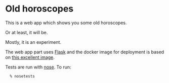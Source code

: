 # Old horoscopes

This is a web app which shows you some old horoscopes.

Or at least, it will be.

Mostly, it is an experiment.

The web app part uses [Flask](http://flask.pocoo.org) and the docker image for deployment is based on [this excellent image](https://hub.docker.com/r/p0bailey/docker-flask/).

Tests are run with [nose](https://nose.readthedocs.org/en/latest/). To run:

````
  % nosetests
````
